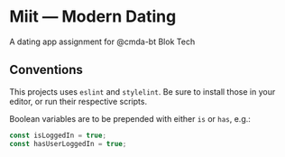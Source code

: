 # Miit — Modern Dating

A dating app assignment for @cmda-bt Blok Tech

## Conventions

This projects uses `eslint` and `stylelint`. Be sure to install those in your editor, or run their respective scripts.

Boolean variables are to be prepended with either `is` or `has`, e.g.:

```js
const isLoggedIn = true;
const hasUserLoggedIn = true;
```
